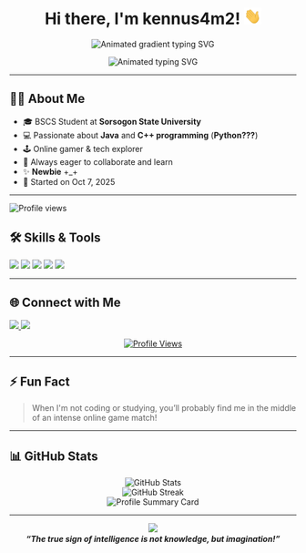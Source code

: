 <!-- Animated Header with waving hand emoji -->
<h1 align="center">
  Hi there, I'm kennus4m2! <img src="https://raw.githubusercontent.com/ABSphreak/ABSphreak/master/gifs/Hi.gif" width="30px">
</h1>

<!-- Gradient animated "BSCS Student" using typing SVG and gradient colors -->
<p align="center">
  <img src="https://readme-typing-svg.demolab.com?font=Fira+Code&size=32&duration=2500&pause=1000&color=F70000&background=0D1117&center=true&vCenter=true&width=400&lines=BSCS+Student" alt="Animated gradient typing SVG" />
</p>

<p align="center">
  <img src="https://readme-typing-svg.demolab.com?font=Fira+Code&weight=700&size=20&pause=1000&color=1A8CD8&center=true&vCenter=true&width=435&lines=Java+%26+C%2B%2B+Enthusiast;Online+Gamer+%7C+Tech+Explorer;Learning%2C+Coding%2C+Gaming" alt="Animated typing SVG" />
</p>

---

## 👨‍🎓 About Me

- 🎓 BSCS Student at **Sorsogon State University**
- 💻 Passionate about **Java** and **C++ programming** (**Python???**)
- 🕹️ Online gamer & tech explorer
- 🤝 Always eager to collaborate and learn
- ✨ **Newbie** +_+
- 🚀 Started on Oct 7, 2025
---
![Profile views](https://komarev.com/ghpvc/?username=kennus4m2&color=blueviolet)

## 🛠️ Skills & Tools

<p>
  <img src="https://img.shields.io/badge/Java-ED8B00?style=for-the-badge&logo=java&logoColor=white"/>
  <img src="https://img.shields.io/badge/C++-00599C?style=for-the-badge&logo=c%2B%2B&logoColor=white"/>
  <img src="https://img.shields.io/badge/Problem%20Solving-FFDD00?style=for-the-badge"/>
  <img src="https://img.shields.io/badge/Team%20Collaboration-00C853?style=for-the-badge"/>
  <img src="https://img.shields.io/badge/Gaming-00B0FF?style=for-the-badge&logo=steam&logoColor=white"/>
</p>

---

## 🌐 Connect with Me

<p>
  <a href="YOUR_FACEBOOK_URL" target="_blank">
    <img src="https://img.shields.io/badge/Facebook-1877F2?style=for-the-badge&logo=facebook&logoColor=white"/>
  </a>
  <a href="YOUR_INSTAGRAM_URL" target="_blank">
    <img src="https://img.shields.io/badge/Instagram-E4405F?style=for-the-badge&logo=instagram&logoColor=white"/>
  </a>
</p>

<!-- Large Profile Views Counter under Connect with Me -->
<p align="center">
  <a href="https://github.com/kennus4m2">
    <img src="https://komarev.com/ghpvc/?username=kennus4m2&style=for-the-badge&color=F70000&label=PROFILE+VIEWS" alt="Profile Views"/>
  </a>
</p>

---

## ⚡ Fun Fact

> When I'm not coding or studying, you’ll probably find me in the middle of an intense online game match!

---

## 📊 GitHub Stats

<p align="center">
  <img src="https://github-readme-stats.vercel.app/api?username=kennus4m2&show_icons=true&theme=radical" alt="GitHub Stats" />
  <br>
  <img src="https://github-readme-streak-stats.herokuapp.com/?user=kennus4m2&theme=radical" alt="GitHub Streak" />
  <br>
  <img src="https://github-profile-summary-cards.vercel.app/api/cards/profile-details?username=kennus4m2&theme=radical" alt="Profile Summary Card" />
</p>

---

<p align="center">
  <img src="https://img.icons8.com/color/48/000000/idea.png" width="36"/>
  <br>
  <i><b>“The true sign of intelligence is not knowledge, but imagination!”</b></i>
</p>
